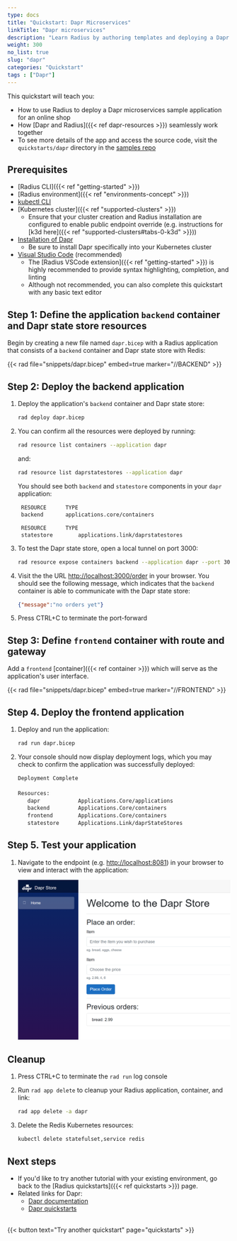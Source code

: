 ```yaml
---
type: docs
title: "Quickstart: Dapr Microservices"
linkTitle: "Dapr microservices"
description: "Learn Radius by authoring templates and deploying a Dapr application"
weight: 300
no_list: true
slug: "dapr"
categories: "Quickstart"
tags : ["Dapr"]
---
```


This quickstart will teach you:

- How to use Radius to deploy a Dapr microservices sample application for an online shop
- How [Dapr and Radius]({{< ref dapr-resources >}}) seamlessly work together
- To see more details of the app and access the source code, visit the `quickstarts/dapr` directory in the [samples repo](https://github.com/project-radius/samples)

## Prerequisites

- [Radius CLI]({{< ref "getting-started" >}})
- [Radius environment]({{< ref "environments-concept" >}})
- [kubectl CLI](https://kubernetes.io/docs/tasks/tools/)
- [Kubernetes cluster]({{< ref "supported-clusters" >}})
   - Ensure that your cluster creation and Radius installation are configured to enable public endpoint override (e.g. instructions for [k3d here]({{< ref "supported-clusters#tabs-0-k3d" >}}))
- [Installation of Dapr](https://docs.dapr.io/operations/hosting/kubernetes/kubernetes-deploy/)
   - Be sure to install Dapr specifically into your Kubernetes cluster
- [Visual Studio Code](https://code.visualstudio.com/) (recommended)
  - The [Radius VSCode extension]({{< ref "getting-started" >}}) is highly recommended to provide syntax highlighting, completion, and linting
  - Although not recommended, you can also complete this quickstart with any basic text editor

## Step 1: Define the application `backend` container and Dapr state store resources

Begin by creating a new file named `dapr.bicep` with a Radius application that consists of a `backend` container and Dapr state store with Redis:

{{< rad file="snippets/dapr.bicep" embed=true marker="//BACKEND" >}}

## Step 2: Deploy the backend application

1. Deploy the application's `backend` container and Dapr state store:

   ```sh
   rad deploy dapr.bicep
   ```

1. You can confirm all the resources were deployed by running:

   ```sh
   rad resource list containers --application dapr
   ```

   and:

   ```sh
   rad resource list daprstatestores --application dapr
   ```

   You should see both `backend` and `statestore` components in your `dapr` application:

   ```
    RESOURCE      TYPE
    backend       applications.core/containers
   ```

   ```
    RESOURCE      TYPE
    statestore        applications.link/daprstatestores
   ```

1. To test the Dapr state store, open a local tunnel on port 3000:

   ```sh
   rad resource expose containers backend --application dapr --port 3000
   ```

1. Visit the the URL [http://localhost:3000/order](http://localhost:3000/order) in your browser. You should see the following message, which indicates that the `backend` container is able to communicate with the Dapr state store:

   ```json
   {"message":"no orders yet"}
   ```

1. Press CTRL+C to terminate the port-forward

## Step 3: Define `frontend` container with route and gateway

Add a `frontend` [container]({{< ref container >}}) which will serve as the application's user interface.

{{< rad file="snippets/dapr.bicep" embed=true marker="//FRONTEND" >}}

## Step 4. Deploy the frontend application

1. Deploy and run the application:

   ```sh
   rad run dapr.bicep
   ```

1. Your console should now display deployment logs, which you may check to confirm the application was successfully deployed:

   ```sh
   Deployment Complete

   Resources:
      dapr            Applications.Core/applications
      backend         Applications.Core/containers
      frontend        Applications.Core/containers
      statestore      Applications.Link/daprStateStores
   ```

## Step 5. Test your application

1. Navigate to the endpoint (e.g. [http://localhost:8081](http://localhost:8081)) in your browser to view and interact with the application:

   <img src="frontend.png" alt="Screenshot of frontend application" width=500 >

## Cleanup

1. Press CTRL+C to terminate the `rad run` log console

1. Run `rad app delete` to cleanup your Radius application, container, and link:

   ```bash
   rad app delete -a dapr
   ```

1. Delete the Redis Kubernetes resources:

   ```bash
   kubectl delete statefulset,service redis
   ```

## Next steps

- If you'd like to try another tutorial with your existing environment, go back to the [Radius quickstarts]({{< ref quickstarts >}}) page.
- Related links for Dapr:
  - [Dapr documentation](https://docs.dapr.io/)
  - [Dapr quickstarts](https://github.com/dapr/quickstarts/tree/v1.0.0/hello-world)

<br>{{< button text="Try another quickstart" page="quickstarts" >}}